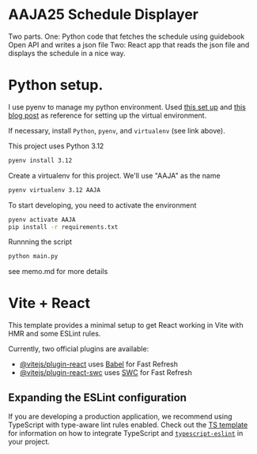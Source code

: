 # AAJA25 Schedule Displayer

Two parts. 
One: Python code that fetches the schedule using guidebook Open API and writes a json file
Two: React app that reads the json file and displays the schedule in a nice way.

# Python setup. 

I use pyenv to manage my python environment. Used [this set up](https://github.com/BostonGlobe/data-school-closings-scraper?tab=readme-ov-file#setup) and [this blog post](https://medium.com/@miqui.ferrer/the-ultimate-guide-to-managing-python-virtual-environments-in-macos-c8cb49bf0a3c) as reference for setting up the virtual environment.

If necessary, install `Python`, `pyenv`, and `virtualenv` (see link above).

This project uses Python 3.12

```bash
pyenv install 3.12
```

Create a virtualenv for this project. We'll use "AAJA" as the name

```bash
pyenv virtualenv 3.12 AAJA
```
To start developing, you need to activate the environment

```bash
pyenv activate AAJA
pip install -r requirements.txt
```

Runnning the script
```bash
python main.py
```

see memo.md for more details


# Vite + React

This template provides a minimal setup to get React working in Vite with HMR and some ESLint rules.

Currently, two official plugins are available:

- [@vitejs/plugin-react](https://github.com/vitejs/vite-plugin-react/blob/main/packages/plugin-react) uses [Babel](https://babeljs.io/) for Fast Refresh
- [@vitejs/plugin-react-swc](https://github.com/vitejs/vite-plugin-react/blob/main/packages/plugin-react-swc) uses [SWC](https://swc.rs/) for Fast Refresh

## Expanding the ESLint configuration

If you are developing a production application, we recommend using TypeScript with type-aware lint rules enabled. Check out the [TS template](https://github.com/vitejs/vite/tree/main/packages/create-vite/template-react-ts) for information on how to integrate TypeScript and [`typescript-eslint`](https://typescript-eslint.io) in your project.
